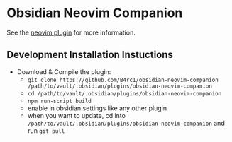 # Obsidian Neovim Companion

See the [neovim plugin](https://github.com/B4rc1/obsidian-companion.nvim) for more information.

## Development Installation Instuctions
- Download & Compile the plugin:
  - `git clone https://github.com/B4rc1/obsidian-neovim-companion /path/to/vault/.obsidian/plugins/obsidian-neovim-companion`
  - `cd /path/to/vault/.obsidian/plugins/obsidian-neovim-companion`
  - `npm run-script build`
  - enable in obsidian settings like any other plugin
  - when you want to update, cd into `/path/to/vault/.obsidian/plugins/obsidian-neovim-companion` and run `git pull`
